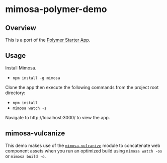 mimosa-polymer-demo
===================

## Overview

This is a port of the [Polymer Starter App](https://www.polymer-project.org/docs/start/tutorial/intro.html).

## Usage

Install Mimosa.

* `npm install -g mimosa`

Clone the app then execute the following commands from the project root directory:

* `npm install`
* `mimosa watch -s`

Navigate to http://localhost:3000/ to view the app.

## mimosa-vulcanize

This demo makes use of the [`mimosa-vulcanize`](https://github.com/brzpegasus/mimosa-vulcanize) module to concatenate web component assets when you run an optimized build using `mimosa watch -os` or `mimosa build -o`.
